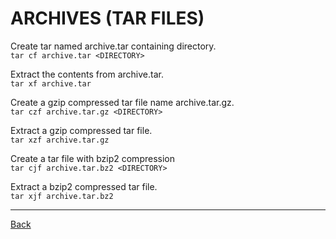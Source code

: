 # ARCHIVES (TAR FILES)
Create tar named archive.tar containing directory.  
`tar cf archive.tar <DIRECTORY>`

Extract the contents from archive.tar.  
`tar xf archive.tar`

Create a gzip compressed tar file name archive.tar.gz.  
`tar czf archive.tar.gz <DIRECTORY>`

Extract a gzip compressed tar file.  
`tar xzf archive.tar.gz`

Create a tar file with bzip2 compression  
`tar cjf archive.tar.bz2 <DIRECTORY>`

Extract a bzip2 compressed tar file.  
`tar xjf archive.tar.bz2`

---

[Back](../basic-command.md)